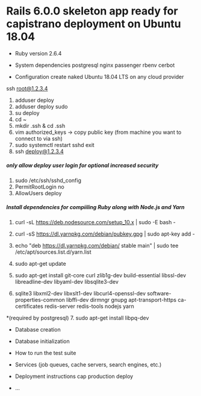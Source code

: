 # Rails 6.0.0 skeleton app ready for capistrano deployment on Ubuntu 18.04

* Ruby version
2.6.4
* System dependencies
postgresql
nginx
passenger
rbenv
cerbot

* Configuration
create naked Ubuntu 18.04 LTS on any cloud provider

ssh root@1.2.3.4

1. adduser deploy
2. adduser deploy sudo
3. su deploy
4. cd ~
5. mkdir .ssh & cd .ssh
6. vim authorized_keys   -> copy public key (from machine you want to connect to via ssh)
7. sudo systemctl restart sshd
exit
8. ssh deploy@1.2.3.4
  
##### only allow deploy user login for optional increased security
1. sudo /etc/ssh/sshd_config
2. PermitRootLogin no
3. AllowUsers deploy

##### Install dependencies for compiiling Ruby along with Node.js and Yarn
1. curl -sL https://deb.nodesource.com/setup_10.x | sudo -E bash -
2. curl -sS https://dl.yarnpkg.com/debian/pubkey.gpg | sudo apt-key add -
3. echo "deb https://dl.yarnpkg.com/debian/ stable main" | sudo tee /etc/apt/sources.list.d/yarn.list
4. sudo apt-get update

5. sudo apt-get install git-core curl zlib1g-dev build-essential libssl-dev libreadline-dev libyaml-dev libsqlite3-dev 

6. sqlite3 libxml2-dev libxslt1-dev libcurl4-openssl-dev software-properties-common libffi-dev dirmngr gnupg apt-transport-https ca-certificates redis-server redis-tools nodejs yarn

*(required by postgresql)
7. sudo apt-get install libpq-dev

* Database creation

* Database initialization

* How to run the test suite

* Services (job queues, cache servers, search engines, etc.)

* Deployment instructions
cap production deploy
* ...
